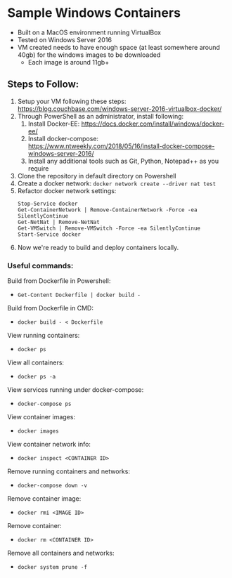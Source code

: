 # Sample Windows Containers
- Built on a MacOS environment running VirtualBox
- Tested on Windows Server 2016
- VM created needs to have enough space (at least somewhere around 40gb) for the windows images to be downloaded
  - Each image is around 11gb+ 

## Steps to Follow:
1. Setup your VM following these steps: https://blog.couchbase.com/windows-server-2016-virtualbox-docker/
2. Through PowerShell as an administrator, install following:
   1. Install Docker-EE: https://docs.docker.com/install/windows/docker-ee/ 
   2. Install docker-compose: https://www.ntweekly.com/2018/05/16/install-docker-compose-windows-server-2016/
   3. Install any additional tools such as Git, Python, Notepad++ as you require
3. Clone the repository in default directory on Powershell
4. Create a docker network:
   `docker network create --driver nat test`
5. Refactor docker network settings:
    ```
    Stop-Service docker
    Get-ContainerNetwork | Remove-ContainerNetwork -Force -ea SilentlyContinue
    Get-NetNat | Remove-NetNat
    Get-VMSwitch | Remove-VMSwitch -Force -ea SilentlyContinue
    Start-Service docker
    ```
6. Now we're ready to build and deploy containers locally.

### Useful commands:
Build from Dockerfile in Powershell:
- `Get-Content Dockerfile | docker build -`

Build from Dockerfile in CMD:
- `docker build - < Dockerfile`

View running containers:
- `docker ps`

View all containers:
- `docker ps -a`

View services running under docker-compose:
- `docker-compose ps`

View container images:
- `docker images`

View container network info:
- `docker inspect <CONTAINER ID>`

Remove running containers and networks:
- `docker-compose down -v`

Remove container image:
- `docker rmi <IMAGE ID>`

Remove container:
- `docker rm <CONTAINER ID>`

Remove all containers and networks:
- `docker system prune -f`

